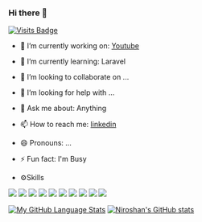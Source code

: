 ### Hi there 👋
[![Visits Badge](https://badges.pufler.dev/visits/braydoncoyer/braydoncoyer)](https:braydoncoyer.dev)

- 🔭 I’m currently working on: [Youtube](https://www.youtube.com/c/niroshmediaR)
- 🌱 I’m currently learning: Laravel
- 👯 I’m looking to collaborate on ...
- 🤔 I’m looking for help with ...
- 💬 Ask me about: Anything
- 📫 How to reach me: [linkedin](https://www.linkedin.com/in/niroshanrajh)
- 😄 Pronouns: ...
- ⚡ Fun fact: I'm Busy

- ⚙️Skills

![](https://img.shields.io/badge/Code-Python-informational?style=flat&logo=python&logoColor=white&color=2bbc8a)
![](https://img.shields.io/badge/Code-Java-informational?style=flat&logo=java&logoColor=white&color=2bbc8a)
![](https://img.shields.io/badge/Code-C-informational?style=flat&logo=c&logoColor=white&color=2bbc8a)
![](https://img.shields.io/badge/Code-Laravel-informational?style=flat&logo=laravel&logoColor=white&color=2bbc8a)
![](https://img.shields.io/badge/-MySQL-informational?style=flat&logo=mysql&logoColor=white&color=2bbc8a)
![](https://img.shields.io/badge/Code-Php-informational?style=flat&logo=php&logoColor=white&color=2bbc8a)
![](https://img.shields.io/badge/Code-Flutter-informational?style=flat&logo=flutter&logoColor=white&color=2bbc8a)
![](https://img.shields.io/badge/Style-CSS-informational?style=flat&logo=css&logoColor=white&color=2bbc8a)
![](https://img.shields.io/badge/Code-React-informational?style=flat&logo=react&logoColor=white&color=2bbc8a)
![](https://img.shields.io/badge/Code-HTML-informational?style=flat&logo=html&logoColor=white&color=2bbc8a)

[![My GitHub Language Stats](https://github-readme-stats.vercel.app/api/top-langs/?username=vniroshan&langs_count=5&theme=tokyonight)]()
[![Niroshan's GitHub stats](https://github-readme-stats.vercel.app/api?username=vniroshan&show_icons=true&theme=tokyonight)]()


